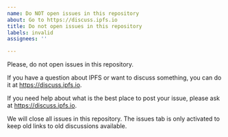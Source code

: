 ```yaml
---
name: Do NOT open issues in this repository
about: Go to https://discuss.ipfs.io
title: Do not open issues in this repository
labels: invalid
assignees: ''

---
```


Please, do not open issues in this repository.

If you have a question about IPFS or want to discuss something, you can do it at https://discuss.ipfs.io.

If you need help about what is the best place to post your issue, please ask at https://discuss.ipfs.io.

We will close all issues in this repository. The issues tab is only activated to keep old links to old discussions available.

